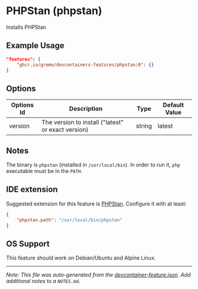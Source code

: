 
# PHPStan (phpstan)

Installs PHPStan

## Example Usage

```json
"features": {
    "ghcr.io/gremo/devcontainers-features/phpstan:0": {}
}
```

## Options

| Options Id | Description | Type | Default Value |
|-----|-----|-----|-----|
| version | The version to install ("latest" or exact version) | string | latest |

## Notes

The binary is `phpstan` (installed in `/usr/local/bin`). In order to run it, `php` executable must be in the `PATH`.

## IDE extension

Suggested extension for this feature is [PHPStan](https://marketplace.visualstudio.com/items?itemName=swordev.phpstan). Configure it with at least:

```json
{
    "phpstan.path": "/usr/local/bin/phpstan"
}
```

## OS Support

This feature should work on Debian/Ubuntu and Alpine Linux.


---

_Note: This file was auto-generated from the [devcontainer-feature.json](https://github.com/gremo/devcontainers-features/blob/main/src/phpstan/devcontainer-feature.json).  Add additional notes to a `NOTES.md`._
